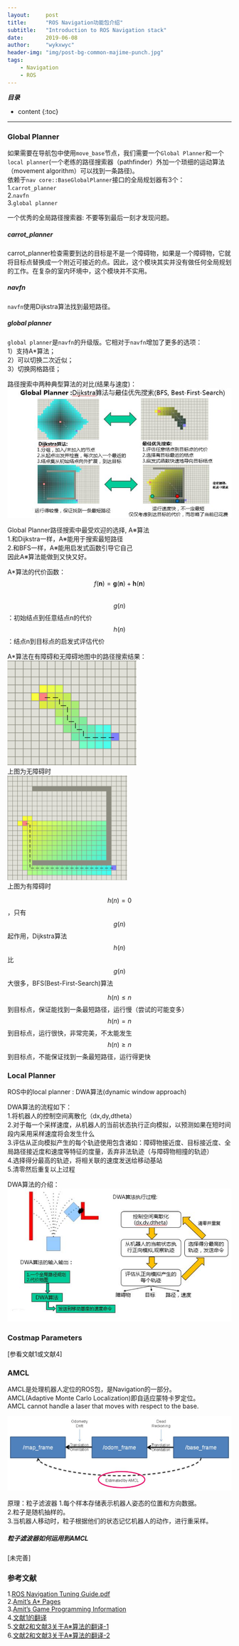 ```yaml
---
layout:     post
title:      "ROS Navigation功能包介绍"
subtitle:   "Introduction to ROS Navigation stack"
date:       2019-06-08
author:     "wykxwyc"
header-img: "img/post-bg-common-majime-punch.jpg"
tags:
    - Navigation
    - ROS
---
```


___目录___

* content
{:toc}

---

### Global Planner
如果需要在导航包中使用`move_base`节点，我们需要一个`Global Planner`和一个`local planner`(一个老练的路径搜索器（pathfinder）外加一个琐细的运动算法（movement algorithm）可以找到一条路径)。      
依赖于`nav core::BaseGlobalPlanner`接口的全局规划器有3个：      
1.`carrot_planner`      
2.`navfn`      
3.`global planner`        

一个优秀的全局路径搜索器: 不要等到最后一刻才发现问题。

##### carrot_planner
carrot_planner检查需要到达的目标是不是一个障碍物，如果是一个障碍物，它就将目标点替换成一个附近可接近的点。因此，这个模块其实并没有做任何全局规划的工作。在复杂的室内环境中，这个模块并不实用。

##### navfn
`navfn`使用Dijkstra算法找到最短路径。      

##### global planner
`global planner`是`navfn`的升级版。它相对于`navfn`增加了更多的选项：      
1）支持A*算法；      
2）可以切换二次近似；      
3）切换网格路径；      

路径搜索中两种典型算法的对比(结果与速度)：
![dijkstra-BFS](/img/in-post/post-ROS-Navigation/dijkstra-BFS.jpg)

Global Planner路径搜索中最受欢迎的选择, A※算法      
1.和Dijkstra一样，A※能用于搜索最短路径      
2.和BFS一样，A※能用启发式函数引导它自己      
因此A※算法能做到又快又好。

A*算法的代价函数：      
$$
f(\boldsymbol{n})=\boldsymbol{g}(\boldsymbol{n})+\boldsymbol{h}(\boldsymbol{n})
$$      
$$
g(n)
$$
：初始结点到任意结点n的代价      
$$
h(n)
$$
：结点n到目标点的启发式评估代价

A*算法在有障碍和无障碍地图中的路径搜索结果：      
![A-star-1](/img/in-post/post-ROS-Navigation/A-star-1.png)      
上图为无障碍时      
![A-star-2](/img/in-post/post-ROS-Navigation/A-star-2.png)      
上图为有障碍时      

$$
h(n)=0
$$
，只有
$$
g(n)
$$
起作用，Dijkstra算法      
$$
h(n)
$$
比
$$
g(n)
$$
大很多，BFS(Best-First-Search)算法      

$$
h(n) \leq n
$$
到目标点，保证能找到一条最短路径，运行慢（尝试的可能变多）      
$$
h(n) = n
$$
到目标点，运行很快，非常完美，不太能发生      
$$
h(n) \geq n
$$
到目标点，不能保证找到一条最短路径，运行得更快      



### Local Planner
ROS中的local planner : DWA算法(dynamic window approach)      

DWA算法的流程如下：      
1.将机器人的控制空间离散化（dx,dy,dtheta）      
2.对于每一个采样速度，从机器人的当前状态执行正向模拟，以预测如果在短时间段内采用采样速度将会发生什么      
3.评估从正向模拟产生的每个轨迹使用包含诸如：障碍物接近度、目标接近度、全局路径接近度和速度等特征的度量，丢弃非法轨迹（与障碍物相撞的轨迹）      
4.选择得分最高的轨迹，将相关联的速度发送给移动基站      
5.清零然后重复以上过程      

DWA算法的介绍：      
![DWA算法的介绍](/img/in-post/post-ROS-Navigation/dwa.jpg)      


### Costmap Parameters
[参看文献1或文献4]


### AMCL
AMCL是处理机器人定位的ROS包，是Navigation的一部分。      
AMCL(Adaptive Monte Carlo Localization)即自适应蒙特卡罗定位。      
AMCL cannot handle a laser that moves with respect to the base.      

![](/img/in-post/post-ROS-Navigation/amcl-frame.jpg)      

原理：粒子滤波器
1.每个样本存储表示机器人姿态的位置和方向数据。      
2.粒子是随机抽样的。      
3.当机器人移动时，粒子根据他们的状态记忆机器人的动作，进行重采样。      

##### 粒子滤波器如何运用到AMCL
[未完善]


### 参考文献
1.[ROS Navigation Tuning Guide.pdf](https://github.com/wykxwyc/wykxwyc.github.io/blob/master/files/ROS%20Navigation%20Tuning%20Guide.pdf)      
2.[Amit’s A* Pages](http://theory.stanford.edu/~amitp/GameProgramming/)      
3.[Amit’s Game Programming Information](http://www-cs-students.stanford.edu/%7Eamitp/gameprog.html#Paths)      
4.[文献1的翻译](https://blog.csdn.net/zong596568821xp/article/details/77934688)      
5.[文献2和文献3关于A※算法的翻译-1](https://blog.csdn.net/denghecsdn/article/details/78778769)      
6.[文献2和文献3关于A※算法的翻译-2](https://blog.csdn.net/b2b160/article/details/4057781)      
